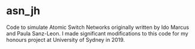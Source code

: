 # asn_jh
Code to simulate Atomic Switch Networks originally written by Ido Marcus and Paula Sanz-Leon. I made significant modifications to this code for my honours project at University of Sydney in 2019.
